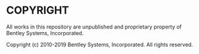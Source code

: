 # COPYRIGHT

All works in this repository are unpublished and proprietary property of Bentley Systems, Incorporated.

Copyright (c) 2010-2019 Bentley Systems, Incorporated. All rights reserved.
